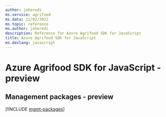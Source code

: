 ```yaml
---
author: joheredi
ms.service: agrifood
ms.data: 11/02/2022
ms.topic: reference
ms.author: joheredi
description: Reference for Azure Agrifood SDK for JavaScript
title: Azure Agrifood SDK for JavaScript
ms.devlang: javascript
---
```

# Azure Agrifood SDK for JavaScript - preview

## Management packages - preview
[!INCLUDE [mgmt-packages](agrifood-mgmt-index.md)]